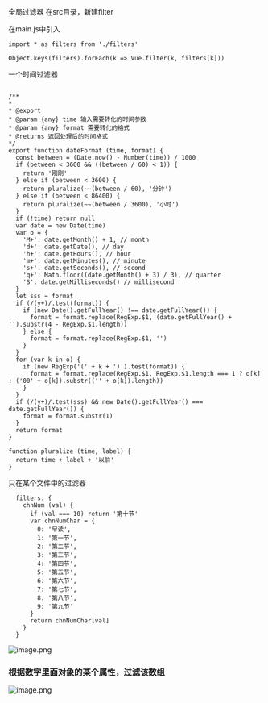 全局过滤器
在src目录，新建filter

在main.js中引入
```
import * as filters from './filters'

Object.keys(filters).forEach(k => Vue.filter(k, filters[k]))
```

一个时间过滤器
```

/**
*
* @export
* @param {any} time 输入需要转化的时间参数
* @param {any} format 需要转化的格式
* @returns 返回处理后的时间格式
*/
export function dateFormat (time, format) {
  const between = (Date.now() - Number(time)) / 1000
  if (between < 3600 && ((between / 60) < 1)) {
    return '刚刚'
  } else if (between < 3600) {
    return pluralize(~~(between / 60), '分钟')
  } else if (between < 86400) {
    return pluralize(~~(between / 3600), '小时')
  }
  if (!time) return null
  var date = new Date(time)
  var o = {
    'M+': date.getMonth() + 1, // month
    'd+': date.getDate(), // day
    'h+': date.getHours(), // hour
    'm+': date.getMinutes(), // minute
    's+': date.getSeconds(), // second
    'q+': Math.floor((date.getMonth() + 3) / 3), // quarter
    'S': date.getMilliseconds() // millisecond
  }
  let sss = format
  if (/(y+)/.test(format)) {
    if (new Date().getFullYear() !== date.getFullYear()) {
      format = format.replace(RegExp.$1, (date.getFullYear() + '').substr(4 - RegExp.$1.length))
    } else {
      format = format.replace(RegExp.$1, '')
    }
  }
  for (var k in o) {
    if (new RegExp('(' + k + ')').test(format)) {
      format = format.replace(RegExp.$1, RegExp.$1.length === 1 ? o[k] : ('00' + o[k]).substr(('' + o[k]).length))
    }
  }
  if (/(y+)/.test(sss) && new Date().getFullYear() === date.getFullYear()) {
    format = format.substr(1)
  }
  return format
}

function pluralize (time, label) {
  return time + label + '以前'
}

```

只在某个文件中的过滤器
```
  filters: {
    chnNum (val) {
      if (val === 10) return '第十节'
      var chnNumChar = {
        0: '早读',
        1: '第一节',
        2: '第二节',
        3: '第三节',
        4: '第四节',
        5: '第五节',
        6: '第六节',
        7: '第七节',
        8: '第八节',
        9: '第九节'
      }
      return chnNumChar[val]
    }
  }
```

![image.png](http://upload-images.jianshu.io/upload_images/2941543-5ef7b8a152426070.png?imageMogr2/auto-orient/strip%7CimageView2/2/w/1240)

### 根据数字里面对象的某个属性，过滤该数组




![image.png](http://upload-images.jianshu.io/upload_images/2941543-637e4461dc09b9c9.png?imageMogr2/auto-orient/strip%7CimageView2/2/w/1240)


